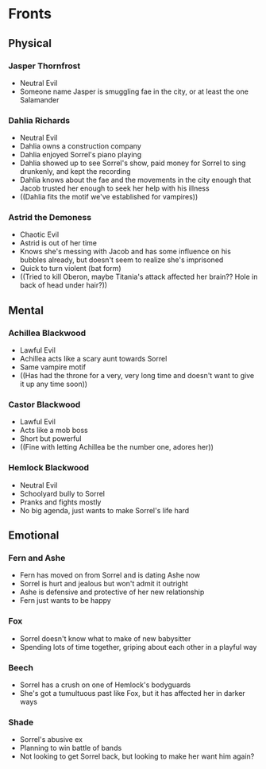 # Fronts

## Physical
### Jasper Thornfrost
- Neutral Evil
- Someone name Jasper is smuggling fae in the city, or at least the one Salamander

### Dahlia Richards
- Neutral Evil
- Dahlia owns a construction company
- Dahlia enjoyed Sorrel's piano playing
- Dahlia showed up to see Sorrel's show, paid money for Sorrel to sing drunkenly, and kept the recording
- Dahlia knows about the fae and the movements in the city enough that Jacob trusted her enough to seek her help with his illness
- ((Dahlia fits the motif we've established for vampires))

### Astrid the Demoness
- Chaotic Evil
- Astrid is out of her time
- Knows she's messing with Jacob and has some influence on his bubbles already, but doesn't seem to realize she's imprisoned
- Quick to turn violent (bat form)
- ((Tried to kill Oberon, maybe Titania's attack affected her brain?? Hole in back of head under hair?))

## Mental
### Achillea Blackwood
- Lawful Evil
- Achillea acts like a scary aunt towards Sorrel
- Same vampire motif
- ((Has had the throne for a very, very long time and doesn't want to give it up any time soon))

### Castor Blackwood
- Lawful Evil
- Acts like a mob boss
- Short but powerful
- ((Fine with letting Achillea be the number one, adores her))

### Hemlock Blackwood
- Neutral Evil
- Schoolyard bully to Sorrel
- Pranks and fights mostly
- No big agenda, just wants to make Sorrel's life hard

## Emotional
### Fern and Ashe
- Fern has moved on from Sorrel and is dating Ashe now
- Sorrel is hurt and jealous but won't admit it outright
- Ashe is defensive and protective of her new relationship
- Fern just wants to be happy

### Fox
- Sorrel doesn't know what to make of new babysitter
- Spending lots of time together, griping about each other in a playful way

### Beech
- Sorrel has a crush on one of Hemlock's bodyguards
- She's got a tumultuous past like Fox, but it has affected her in darker ways

### Shade
- Sorrel's abusive ex
- Planning to win battle of bands
- Not looking to get Sorrel back, but looking to make her want him again?
